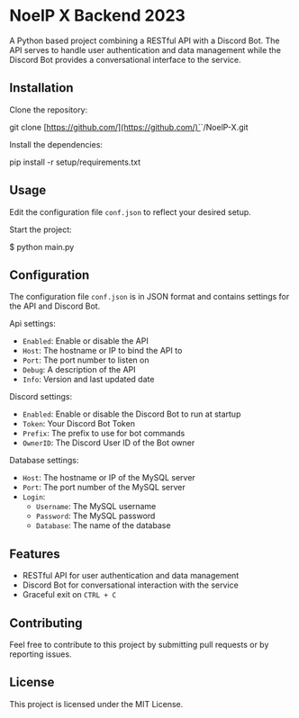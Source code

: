 # NoelP X Backend 2023

A Python based project combining a RESTful API with a Discord Bot. The API serves to handle user authentication and data management while the Discord Bot provides a conversational interface to the service.

## Installation

Clone the repository:

git clone [https://github.com/](https://github.com/)`<NoelisTired>`/NoelP-X.git

Install the dependencies:

pip install -r setup/requirements.txt

## Usage

Edit the configuration file `conf.json` to reflect your desired setup.

Start the project:

$ python main.py

## Configuration

The configuration file `conf.json` is in JSON format and contains settings for the API and Discord Bot.

Api settings:

- `Enabled`: Enable or disable the API
- `Host`: The hostname or IP to bind the API to
- `Port`: The port number to listen on
- `Debug`: A description of the API
- `Info`: Version and last updated date

Discord settings:

- `Enabled`: Enable or disable the Discord Bot to run at startup
- `Token`: Your Discord Bot Token
- `Prefix`: The prefix to use for bot commands
- `OwnerID`: The Discord User ID of the Bot owner

Database settings:

- `Host`: The hostname or IP of the MySQL server
- `Port`: The port number of the MySQL server
- `Login`:
  - `Username`: The MySQL username
  - `Password`: The MySQL password
  - `Database`: The name of the database

## Features

- RESTful API for user authentication and data management
- Discord Bot for conversational interaction with the service
- Graceful exit on `CTRL + C`

## Contributing

Feel free to contribute to this project by submitting pull requests or by reporting issues.

## License

This project is licensed under the MIT License.
